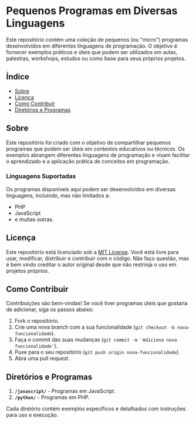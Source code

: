 # Pequenos Programas em Diversas Linguagens

Este repositório contém uma coleção de pequenos (ou "micro") programas desenvolvidos em diferentes linguagens de programação. O objetivo é fornecer exemplos práticos e úteis que podem ser utilizados em aulas, palestras, workshops, estudos ou como base para seus próprios projetos.

## Índice

- [Sobre](#sobre)
- [Licença](#licença)
- [Como Contribuir](#como-contribuir)
- [Diretórios e Programas](#diretórios-e-programas)

## Sobre

Este repositório foi criado com o objetivo de compartilhar pequenos programas que podem ser úteis em contextos educativos ou técnicos. Os exemplos abrangem diferentes linguagens de programação e visam facilitar o aprendizado e a aplicação prática de conceitos em programação.

### Linguagens Suportadas

Os programas disponíveis aqui podem ser desenvolvidos em diversas linguagens, incluindo, mas não limitados a:

- PHP
- JavaScript
- e muitas outras.

## Licença

Este repositório está licenciado sob a [MIT License](LICENSE). Você está livre para usar, modificar, distribuir e contribuir com o código. Não faço questão, mas é bem vindo creditar o autor original desde que não restrinja o uso em projetos próprios.

## Como Contribuir

Contribuições são bem-vindas! Se você tiver programas úteis que gostaria de adicionar, siga os passos abaixo:

1. Fork o repositório.
2. Crie uma nova branch com a sua funcionalidade (`git checkout -b nova-funcionalidade`).
3. Faça o commit das suas mudanças (`git commit -m 'Adiciona nova funcionalidade'`).
4. Puxe para o seu repositório (`git push origin nova-funcionalidade`).
5. Abra uma pull request.

## Diretórios e Programas

1. **`/javascript/`** - Programas em JavaScript.
2. **`/python/`** - Programas em PHP.

Cada diretório contém exemplos específicos e detalhados com instruções para uso e execução.
